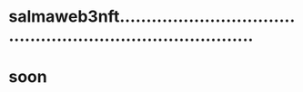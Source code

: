 # salmaweb3nft...............................................................................
# soon
